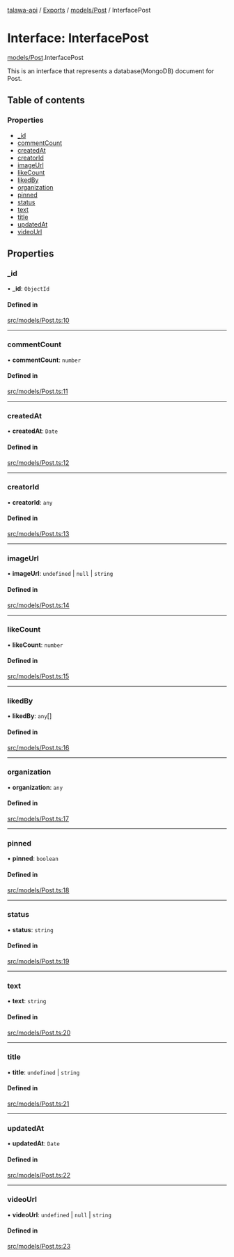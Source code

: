 [talawa-api](../README.md) / [Exports](../modules.md) / [models/Post](../modules/models_Post.md) / InterfacePost

# Interface: InterfacePost

[models/Post](../modules/models_Post.md).InterfacePost

This is an interface that represents a database(MongoDB) document for Post.

## Table of contents

### Properties

- [\_id](models_Post.InterfacePost.md#_id)
- [commentCount](models_Post.InterfacePost.md#commentcount)
- [createdAt](models_Post.InterfacePost.md#createdat)
- [creatorId](models_Post.InterfacePost.md#creatorid)
- [imageUrl](models_Post.InterfacePost.md#imageurl)
- [likeCount](models_Post.InterfacePost.md#likecount)
- [likedBy](models_Post.InterfacePost.md#likedby)
- [organization](models_Post.InterfacePost.md#organization)
- [pinned](models_Post.InterfacePost.md#pinned)
- [status](models_Post.InterfacePost.md#status)
- [text](models_Post.InterfacePost.md#text)
- [title](models_Post.InterfacePost.md#title)
- [updatedAt](models_Post.InterfacePost.md#updatedat)
- [videoUrl](models_Post.InterfacePost.md#videourl)

## Properties

### \_id

• **\_id**: `ObjectId`

#### Defined in

[src/models/Post.ts:10](https://github.com/PalisadoesFoundation/talawa-api/blob/0763f35/src/models/Post.ts#L10)

___

### commentCount

• **commentCount**: `number`

#### Defined in

[src/models/Post.ts:11](https://github.com/PalisadoesFoundation/talawa-api/blob/0763f35/src/models/Post.ts#L11)

___

### createdAt

• **createdAt**: `Date`

#### Defined in

[src/models/Post.ts:12](https://github.com/PalisadoesFoundation/talawa-api/blob/0763f35/src/models/Post.ts#L12)

___

### creatorId

• **creatorId**: `any`

#### Defined in

[src/models/Post.ts:13](https://github.com/PalisadoesFoundation/talawa-api/blob/0763f35/src/models/Post.ts#L13)

___

### imageUrl

• **imageUrl**: `undefined` \| ``null`` \| `string`

#### Defined in

[src/models/Post.ts:14](https://github.com/PalisadoesFoundation/talawa-api/blob/0763f35/src/models/Post.ts#L14)

___

### likeCount

• **likeCount**: `number`

#### Defined in

[src/models/Post.ts:15](https://github.com/PalisadoesFoundation/talawa-api/blob/0763f35/src/models/Post.ts#L15)

___

### likedBy

• **likedBy**: `any`[]

#### Defined in

[src/models/Post.ts:16](https://github.com/PalisadoesFoundation/talawa-api/blob/0763f35/src/models/Post.ts#L16)

___

### organization

• **organization**: `any`

#### Defined in

[src/models/Post.ts:17](https://github.com/PalisadoesFoundation/talawa-api/blob/0763f35/src/models/Post.ts#L17)

___

### pinned

• **pinned**: `boolean`

#### Defined in

[src/models/Post.ts:18](https://github.com/PalisadoesFoundation/talawa-api/blob/0763f35/src/models/Post.ts#L18)

___

### status

• **status**: `string`

#### Defined in

[src/models/Post.ts:19](https://github.com/PalisadoesFoundation/talawa-api/blob/0763f35/src/models/Post.ts#L19)

___

### text

• **text**: `string`

#### Defined in

[src/models/Post.ts:20](https://github.com/PalisadoesFoundation/talawa-api/blob/0763f35/src/models/Post.ts#L20)

___

### title

• **title**: `undefined` \| `string`

#### Defined in

[src/models/Post.ts:21](https://github.com/PalisadoesFoundation/talawa-api/blob/0763f35/src/models/Post.ts#L21)

___

### updatedAt

• **updatedAt**: `Date`

#### Defined in

[src/models/Post.ts:22](https://github.com/PalisadoesFoundation/talawa-api/blob/0763f35/src/models/Post.ts#L22)

___

### videoUrl

• **videoUrl**: `undefined` \| ``null`` \| `string`

#### Defined in

[src/models/Post.ts:23](https://github.com/PalisadoesFoundation/talawa-api/blob/0763f35/src/models/Post.ts#L23)
